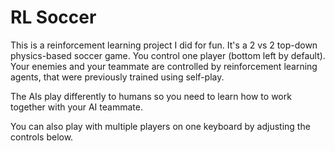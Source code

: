 # RL Soccer

This is a reinforcement learning project I did for fun. It's a 2 vs 2 top-down physics-based soccer game. You control one player (bottom left by default). Your enemies and your teammate are controlled by reinforcement learning agents, that were previously trained using self-play.

The AIs play differently to humans so you need to learn how to work together with your AI teammate.

You can also play with multiple players on one keyboard by adjusting the controls below.